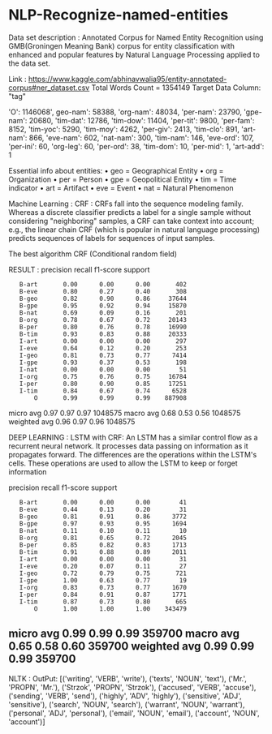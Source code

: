 # NLP-Recognize-named-entities
Data set description  :
Annotated Corpus for Named Entity Recognition using GMB(Groningen Meaning Bank) corpus for entity classification with enhanced and popular features by Natural Language Processing applied to the data set.

Link :  https://www.kaggle.com/abhinavwalia95/entity-annotated-corpus#ner_dataset.csv
Total Words Count = 1354149 Target Data Column: "tag"

'O': 1146068', geo-nam': 58388, 'org-nam': 48034, 'per-nam': 23790, 'gpe-nam': 20680, 'tim-dat': 12786, 'tim-dow': 11404, 'per-tit': 9800, 'per-fam': 8152, 'tim-yoc': 5290, 'tim-moy': 4262, 'per-giv': 2413, 'tim-clo': 891, 'art-nam': 866, 'eve-nam': 602, 'nat-nam': 300, 'tim-nam': 146, 'eve-ord': 107, 'per-ini': 60, 'org-leg': 60, 'per-ord': 38, 'tim-dom': 10, 'per-mid': 1, 'art-add': 1

Essential info about entities:
•	geo = Geographical Entity
•	org = Organization
•	per = Person
•	gpe = Geopolitical Entity
•	tim = Time indicator
•	art = Artifact
•	eve = Event
•	nat = Natural Phenomenon

Machine Learning :
CRF :
CRFs fall into the sequence modeling family. Whereas a discrete classifier predicts a label for a single sample without considering "neighboring" samples, a CRF can take context into account; e.g., the linear chain CRF (which is popular in natural language processing) predicts sequences of labels for sequences of input samples.
 



The best algorithm CRF (Conditional random field)

RESULT :
   precision    recall  f1-score   support

       B-art       0.00      0.00      0.00       402
       B-eve       0.80      0.27      0.40       308
       B-geo       0.82      0.90      0.86     37644
       B-gpe       0.95      0.92      0.94     15870
       B-nat       0.69      0.09      0.16       201
       B-org       0.78      0.67      0.72     20143
       B-per       0.80      0.76      0.78     16990
       B-tim       0.93      0.83      0.88     20333
       I-art       0.00      0.00      0.00       297
       I-eve       0.64      0.12      0.20       253
       I-geo       0.81      0.73      0.77      7414
       I-gpe       0.93      0.37      0.53       198
       I-nat       0.00      0.00      0.00        51
       I-org       0.75      0.76      0.75     16784
       I-per       0.80      0.90      0.85     17251
       I-tim       0.84      0.67      0.74      6528
           O       0.99      0.99      0.99    887908

   micro avg       0.97      0.97      0.97   1048575
   macro avg       0.68      0.53      0.56   1048575
weighted avg       0.96      0.97      0.96   1048575



DEEP LEARNING :  LSTM with CRF:
An LSTM has a similar control flow as a recurrent neural network. It processes data passing on information as it propagates forward. The differences are the operations within the LSTM's cells. These operations are used to allow the LSTM to keep or forget information
 



 



  precision    recall  f1-score   support

       B-art       0.00      0.00      0.00        41
       B-eve       0.44      0.13      0.20        31
       B-geo       0.81      0.91      0.86      3772
       B-gpe       0.97      0.93      0.95      1694
       B-nat       0.11      0.10      0.11        10
       B-org       0.81      0.65      0.72      2045
       B-per       0.85      0.82      0.83      1713
       B-tim       0.91      0.88      0.89      2011
       I-art       0.00      0.00      0.00        31
       I-eve       0.20      0.07      0.11        27
       I-geo       0.72      0.79      0.75       721
       I-gpe       1.00      0.63      0.77        19
       I-org       0.83      0.73      0.77      1670
       I-per       0.84      0.91      0.87      1771
       I-tim       0.87      0.73      0.80       665
           O       1.00      1.00      1.00    343479

   micro avg       0.99      0.99      0.99    359700
   macro avg       0.65      0.58      0.60    359700
weighted avg       0.99      0.99      0.99    359700
---------------------------------------------------------------------------------------------------------------------------------
NLTK :
OutPut:
[('writing', 'VERB', 'write'),
 ('texts', 'NOUN', 'text'),
 ('Mr.', 'PROPN', 'Mr.'),
 ('Strzok', 'PROPN', 'Strzok'),
 ('accused', 'VERB', 'accuse'),
 ('sending', 'VERB', 'send'),
 ('highly', 'ADV', 'highly'),
 ('sensitive', 'ADJ', 'sensitive'),
 ('search', 'NOUN', 'search'),
 ('warrant', 'NOUN', 'warrant'),
 ('personal', 'ADJ', 'personal'),
 ('email', 'NOUN', 'email'),
 ('account', 'NOUN', 'account')]

